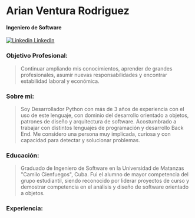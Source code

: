 # Arian Ventura Rodriguez

#### Ingeniero de Software

[![Linkedin](https://i.stack.imgur.com/gVE0j.png) LinkedIn](https://https://www.linkedin.com/in/v3n2r4)

### Objetivo Profesional:

> Continuar ampliando mis conocimientos, aprender de grandes profesionales, asumir nuevas responsabilidades y encontrar
> estabilidad laboral y económica.

### Sobre mi:

> Soy Desarrollador Python con más de 3 años de experiencia con el uso de este lenguaje, con dominio del desarrollo
> orientado a objetos, patrones de diseño y arquitectura de software. Acostumbrado a trabajar con distintos lenguajes de
> programación y desarrollo Back End. Me considero una persona muy implicada, curiosa y con capacidad para detectar y
> solucionar problemas.

### Educación:

> Graduado de Ingeniero de Software en la Universidad de Matanzas "Camilo Cienfuegos", Cuba. Fui el alumno de mayor
> competencia del grupo estudiantil, siendo reconocido por liderar proyectos de curso
> y demostrar competencia en el análisis y diseño de software orientado a objetos. 

### Experiencia: